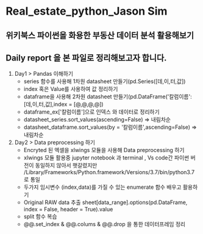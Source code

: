 # Real_estate_python_Jason Sim

위키북스 파이썬을 화용한 부동산 데이터 분석 활용해보기
-----------------------------------------
Daily report 을 본 파일로 정리해보고자 합니다.
-----------------------------------------
1. Day1 > Pandas 이해하기
    - series 함수를 사용해 1차원 datasheet 만들기(pd.Series([데,이,터,값])
    - index 혹은 Value를 사용하여 값 정리하기
    - dataframe을 사용해 2차원 datasheet 만들기(pd.DataFrame('칼럼이름':[데,이,터,값],index = [@,@,@,@])
    - dataframe_ex['칼럼이름']으로 인덱스 와 데이터로 정리하기
    - datasheet_series.sort_values(ascending=False) => 내림차순
    - datasheet_dataframe.sort_values(by = '칼럼이름',ascending=False) => 내림차순
1. Day2 > Data preprocessing 하기
    - Encryted 된 엑셀을 xlwings 모듈을 사용해 Data preprocessing 하기
    - xlwings 모듈 활용중 jupyter notebook 과 terminal , Vs code간 파이썬 버전이 동일하지 않아서 햇갈렸지만 /Library/Frameworks/Python.framework/Versions/3.7/bin/python3.7 로 통일
    - 두가지 임시변수 (index,data)를 가질 수 있는 enumerate 함수 배우고 활용하기
    - Original RAW data 추출 sheet[data_range].options(pd.DataFrame, index = False, header = True).value
    - split 함수 복습
    - @@.set_index & @@.colums & @@.drop 을 통한 데이터프레임 정리
